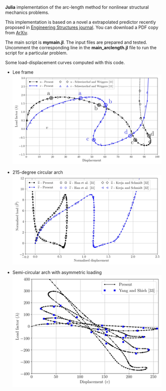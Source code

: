 **Julia** implementation of the arc-length method for nonlinear structural mechanics problems.

This implementation is based on a novel a extrapolated predictor recently proposed in [Engineering Structures journal](https://www.sciencedirect.com/science/article/pii/S014102962034356X). You can download a PDF copy from [ArXiv](https://arxiv.org/pdf/2005.10192.pdf).

The main script is **mymain.jl**. The input files are prepared and tested.
Uncomment the corresponding line in the **main_arclength.jl** file to run the script for a particular problem.

Some load-displacement curves computed with this code.

* Lee frame
![](LeeFrame-path-dl0p5.jpg)


* 215-degree circular arch
![](arch-215deg-path.jpg)

* Semi-circular arch with asymmetric loading
![](arch-semicircle-unsymmetric-path.jpg)

